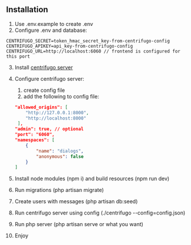 ## Installation

1. Use .env.example to create .env
2. Configure .env and database:
```
CENTRIFUGO_SECRET=token_hmac_secret_key-from-centrifugo-config
CENTRIFUGO_APIKEY=api_key-from-centrifugo-config
CENTRIFUGO_URL=http://localhost:6060 // frontend is configured for this port
```
3. Install [centrifugo server](https://centrifugal.github.io/centrifugo/server/install/)
4. Configure centrifugo server:
    1. create config file
    2. add the following to config file:
    ```json
    "allowed_origins": [
        "http://127.0.0.1:8000",
        "http://localhost:8000"
     ],
    "admin": true, // optional
    "port": "6060",
    "namespaces": [
        {
            "name": "dialogs",
            "anonymous": false
        }
    ]
    ```


5. Install node modules (npm i) and build resources (npm run dev)
6. Run migrations (php artisan migrate)
7. Create users with messages (php artisan db:seed)
8. Run centrifugo server using config (./centrifugo --config=config.json)
9. Run php server (php artisan serve or what you want)
10. Enjoy
